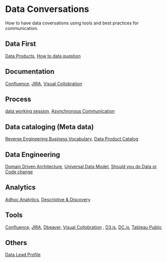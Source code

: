 # Data Conversations

How to have data coversations using tools and best practices for communication.

## Data First
  [Data Products](https://github.com/gsnaveen/Data-Conversations/blob/main/dataProducts),
  [How to data question](https://github.com/gsnaveen/Data-Conversations/blob/main/turningEveryQuestionIntoDataQuestion)
  
  
## Documentation
  [Confluence](https://github.com/gsnaveen/Data-Conversations/blob/main/Confluence%20documentation),
  [JIRA](https://github.com/gsnaveen/Data-Conversations/blob/main/JIRA),
  [Visual Collobration](https://github.com/gsnaveen/Data-Conversations/blob/main/visual%20collaboration) 

  
## Process
  [data working session](https://github.com/gsnaveen/Data-Conversations/blob/main/workingSessionData),
  [Asynchronous Communication](https://github.com/gsnaveen/Data-Conversations/blob/main/asynchronousCommunication)
    
## Data cataloging (Meta data)
  [Reverse Engineering Business Vocabulary](https://github.com/gsnaveen/Data-Conversations/blob/main/reverseEngineeringBusinessVocab),
  [Data Product Catalog](https://github.com/gsnaveen/Data-Conversations/blob/main/dataProductMetadataSchema)
  
## Data Engineering
  [Domain Driven Architecture](https://github.com/gsnaveen/Data-Conversations/blob/main/Domain%20Driven%20Architecture),
  [Universal Data Model](https://github.com/gsnaveen/Data-Conversations/blob/main/UniversalDataModels),
  [Should you do Data or Code change](https://github.com/gsnaveen/Data-Conversations/blob/main/code%20change%20or%20data%20change)

## Analytics
  [Adhoc Analytics](https://github.com/gsnaveen/Data-Conversations/blob/main/adhocAnalysisRequest.sql),
  [Descriptive & Discovery ](https://github.com/gsnaveen/Data-Conversations/blob/main/descriptiveAnalytics%26Discovery)

  
## Tools
  [Confluence](https://github.com/gsnaveen/Data-Conversations/blob/main/Confluence%20documentation),
  [JIRA](https://github.com/gsnaveen/Data-Conversations/blob/main/JIRA),
  [Dbeaver](https://dbeaver.io/),
  [Visual Collobration](https://github.com/gsnaveen/Data-Conversations/blob/main/visual%20collaboration) ,
  [D3.js](https://d3js.org/),
  [DC.js](https://dc-js.github.io/dc.js/),
  [Tableau Public](https://public.tableau.com/app/discover)


## Others  
  [Data Lead Profile](https://github.com/gsnaveen/Data-Conversations/blob/main/dataLeadProfile)


